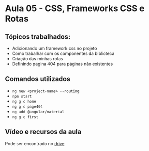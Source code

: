 # Aula 05 - CSS, Frameworks CSS e Rotas

## Tópicos trabalhados:

- Adicionando um framework css no projeto
- Como trabalhar com os componentes da biblioteca
- Criação das minhas rotas
- Definindo pagina 404 para páginas não existentes

## Comandos utilizados

- `ng new <project-name> --routing`
- `npm start`
- `ng g c home`
- `ng g c page404`
- `ng add @angular/material`
- `ng g c first`

## Vídeo e recursos da aula

Pode ser encontrado no [drive](https://drive.google.com/drive/folders/1hAoKUDEXgxQ-zB-Z4LRZrauTWRNDKTsC)
